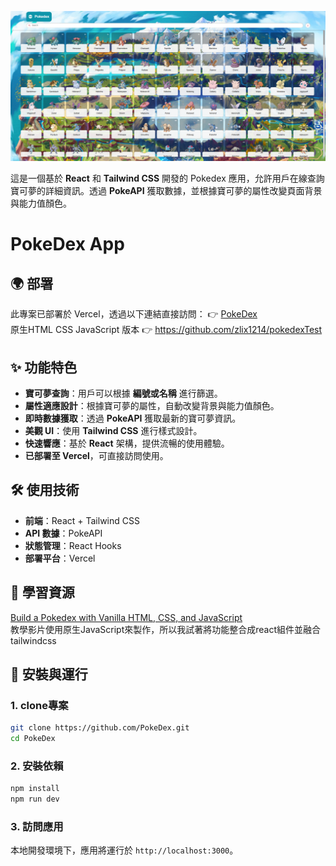 ![project banner](/project-1-1.png)

這是一個基於 **React** 和 **Tailwind CSS** 開發的 Pokedex 應用，允許用戶在線查詢寶可夢的詳細資訊。透過 **PokeAPI** 獲取數據，並根據寶可夢的屬性改變頁面背景與能力值顏色。

# PokeDex App

## 🌍 部署
此專案已部署於 Vercel，透過以下連結直接訪問：
👉 [PokeDex](https://poke-dex-azure.vercel.app/) </br>
原生HTML CSS JavaScript 版本 👉 https://github.com/zlix1214/pokedexTest


## ✨ 功能特色
- **寶可夢查詢**：用戶可以根據 **編號或名稱** 進行篩選。
- **屬性適應設計**：根據寶可夢的屬性，自動改變背景與能力值顏色。
- **即時數據獲取**：透過 **PokeAPI** 獲取最新的寶可夢資訊。
- **美觀 UI**：使用 **Tailwind CSS** 進行樣式設計。
- **快速響應**：基於 **React** 架構，提供流暢的使用體驗。
- **已部署至 Vercel**，可直接訪問使用。

## 🛠 使用技術
- **前端**：React + Tailwind CSS
- **API 數據**：PokeAPI
- **狀態管理**：React Hooks
- **部署平台**：Vercel

## 📖 學習資源
[Build a Pokedex with Vanilla HTML, CSS, and JavaScript](https://www.youtube.com/watch?v=56VjdqcdakQ&list=PLbwZ-6yH1AZpkZmWhUX5nMb4ttMPxTqh-&index=16)<br>
教學影片使用原生JavaScript來製作，所以我試著將功能整合成react組件並融合tailwindcss

## 🚀 安裝與運行

### 1. clone專案
```bash
git clone https://github.com/PokeDex.git
cd PokeDex
```

### 2. 安裝依賴
```bash
npm install
npm run dev
```

### 3. 訪問應用
本地開發環境下，應用將運行於 `http://localhost:3000`。


